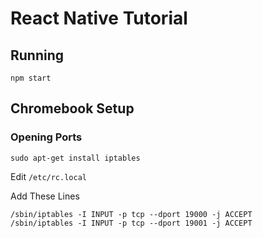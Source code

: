 # React Native Tutorial

## Running

`npm start`

## Chromebook Setup

### Opening Ports

`sudo apt-get install iptables`

Edit `/etc/rc.local`

Add These Lines

```
/sbin/iptables -I INPUT -p tcp --dport 19000 -j ACCEPT
/sbin/iptables -I INPUT -p tcp --dport 19001 -j ACCEPT
```
